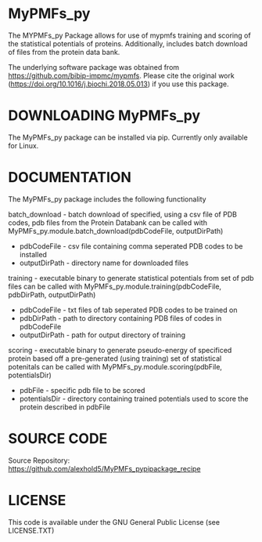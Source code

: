 # MyPMFs_py

The MYPMFs_py Package allows for use of mypmfs training and scoring of the statistical potentials of proteins. Additionally, includes batch download of files from the protein data bank. 

The underlying software package was obtained from https://github.com/bibip-impmc/mypmfs. Please cite the original work (https://doi.org/10.1016/j.biochi.2018.05.013) if you use this package.

# DOWNLOADING MyPMFs_py

The MyPMFs_py package can be installed via pip. Currently only available for Linux.

# DOCUMENTATION

The MyPMFs_py package includes the following functionality

batch_download - batch download of specified, using a csv file of PDB codes, pdb files from the Protein Databank 
can be called with MyPMFs_py.module.batch_download(pdbCodeFile, outputDirPath)
- pdbCodeFile - csv file containing comma seperated PDB codes to be installed
- outputDirPath - directory name for downloaded files

training - executable binary to generate statistical potentials from set of pdb files
can be called with MyPMFs_py.module.training(pdbCodeFile, pdbDirPath, outputDirPath)
- pdbCodeFile - txt files of tab seperated PDB codes to be trained on
- pdbDirPath - path to directory containing PDB files of codes in pdbCodeFile
- outputDirPath - path for output directory of training

scoring - executable binary to generate pseudo-energy of specificed protein based off a pre-generated (using training) set of statistical potenitals 
can be called with MyPMFs_py.module.scoring(pdbFile, potentialsDir)
- pdbFile - specific pdb file to be scored
- potentialsDir - directory containing trained potentials used to score the protein described in pdbFile

# SOURCE CODE

Source Repository: https://github.com/alexhold5/MyPMFs_pypipackage_recipe

# LICENSE

This code is available under the GNU General Public License (see LICENSE.TXT)